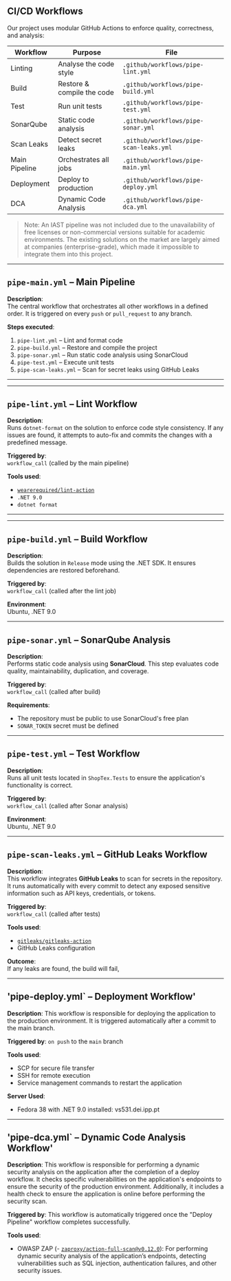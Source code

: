 ﻿## CI/CD Workflows

Our project uses modular GitHub Actions to enforce quality, correctness, and analysis:

| Workflow      | Purpose                    | File                                    |
|---------------|----------------------------|-----------------------------------------|
| Linting       | Analyse the code style     | `.github/workflows/pipe-lint.yml`       |
| Build         | Restore & compile the code | `.github/workflows/pipe-build.yml`      |
| Test          | Run unit tests             | `.github/workflows/pipe-test.yml`       |
| SonarQube     | Static code analysis       | `.github/workflows/pipe-sonar.yml`      |
| Scan Leaks    | Detect secret leaks        | `.github/workflows/pipe-scan-leaks.yml` |
| Main Pipeline | Orchestrates all jobs      | `.github/workflows/pipe-main.yml`       |
| Deployment    | Deploy to production       | `.github/workflows/pipe-deploy.yml`     |
| DCA           | Dynamic Code Analysis      | `.github/workflows/pipe-dca.yml`        |


> Note: An IAST pipeline was not included due to the unavailability of free licenses or non-commercial versions suitable for academic environments. The existing solutions on the market are largely aimed at companies (enterprise-grade), which made it impossible to integrate them into this project.
---

## `pipe-main.yml` – Main Pipeline

**Description**:  
The central workflow that orchestrates all other workflows in a defined order. It is triggered on every `push` or `pull_request` to any branch.

**Steps executed**:
1. `pipe-lint.yml` – Lint and format code
2. `pipe-build.yml` – Restore and compile the project
3. `pipe-sonar.yml` – Run static code analysis using SonarCloud
4. `pipe-test.yml` – Execute unit tests
5. `pipe-scan-leaks.yml` – Scan for secret leaks using GitHub Leaks
---

---

## `pipe-lint.yml` – Lint Workflow

**Description**:  
Runs `dotnet-format` on the solution to enforce code style consistency. If any issues are found, it attempts to auto-fix and commits the changes with a predefined message.

**Triggered by**:  
`workflow_call` (called by the main pipeline)

**Tools used**:
- [`wearerequired/lint-action`](https://github.com/wearerequired/lint-action)
- `.NET 9.0`
- `dotnet format`

---

---

## `pipe-build.yml` – Build Workflow

**Description**:  
Builds the solution in `Release` mode using the .NET SDK. It ensures dependencies are restored beforehand.

**Triggered by**:  
`workflow_call` (called after the lint job)

**Environment**:  
Ubuntu, .NET 9.0

---


## `pipe-sonar.yml` – SonarQube Analysis

**Description**:  
Performs static code analysis using **SonarCloud**. This step evaluates code quality, maintainability, duplication, and coverage.

**Triggered by**:  
`workflow_call` (called after build)

**Requirements**:
- The repository must be public to use SonarCloud's free plan
- `SONAR_TOKEN` secret must be defined

---

## `pipe-test.yml` – Test Workflow

**Description**:  
Runs all unit tests located in `ShopTex.Tests` to ensure the application's functionality is correct.

**Triggered by**:  
`workflow_call` (called after Sonar analysis)

**Environment**:  
Ubuntu, .NET 9.0

---

## `pipe-scan-leaks.yml` – GitHub Leaks Workflow

**Description**:  
This workflow integrates **GitHub Leaks** to scan for secrets in the repository. It runs automatically with every commit to detect any exposed sensitive information such as API keys, credentials, or tokens.

**Triggered by**:  
`workflow_call` (called after tests)

**Tools used**:
- [`gitleaks/gitleaks-action`](https://github.com/gitleaks/gitleaks-action)
- GitHub Leaks configuration

**Outcome**:  
If any leaks are found, the build will fail,

---

## 'pipe-deploy.yml` – Deployment Workflow'

**Description**:
This workflow is responsible for deploying the application to the production environment. It is triggered automatically after a commit to the main branch.

**Triggered by**:
`on push` to the `main` branch

**Tools used**:
- SCP for secure file transfer
- SSH for remote execution
- Service management commands to restart the application

**Server Used**:
- Fedora 38 with .NET 9.0 installed: vs531.dei.ipp.pt

---

## 'pipe-dca.yml` – Dynamic Code Analysis Workflow'

**Description**:
This workflow is responsible for performing a dynamic security analysis on the application after the completion of a deploy workflow. It checks specific vulnerabilities on the application's endpoints to ensure the security of the production environment. Additionally, it includes a health check to ensure the application is online before performing the security scan.

**Triggered by**:
This workflow is automatically triggered once the "Deploy Pipeline" workflow completes successfully.

**Tools used**:
- OWASP ZAP (- [`zaproxy/action-full-scan@v0.12.0`](https://github.com/zaproxy/action-full-scan)): For performing dynamic security analysis of the application’s endpoints, detecting vulnerabilities such as SQL injection, authentication failures, and other security issues.
